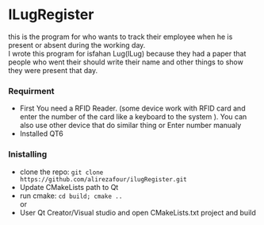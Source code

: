 # ILugRegister
this is the program for who wants to track their employee when he is present or absent during the working day.  
I wrote this program for isfahan Lug(ILug) because they had a paper that people who went their should write their name and other things to show they were present that day.  
  
### Requirment
 * First You need a RFID Reader. (some device work with RFID card and enter the number of the card like a keyboard to the system ). You can also use other device that do similar thing or Enter number manualy
 * Installed QT6

### Inistalling  
 * clone the repo: `git clone https://github.com/alirezafour/ilugRegister.git`  
 * Update CMakeLists path to Qt  
 * run cmake: `cd build; cmake ..`  
 or
 * User Qt Creator/Visual studio and open CMakeLists.txt project and build  
